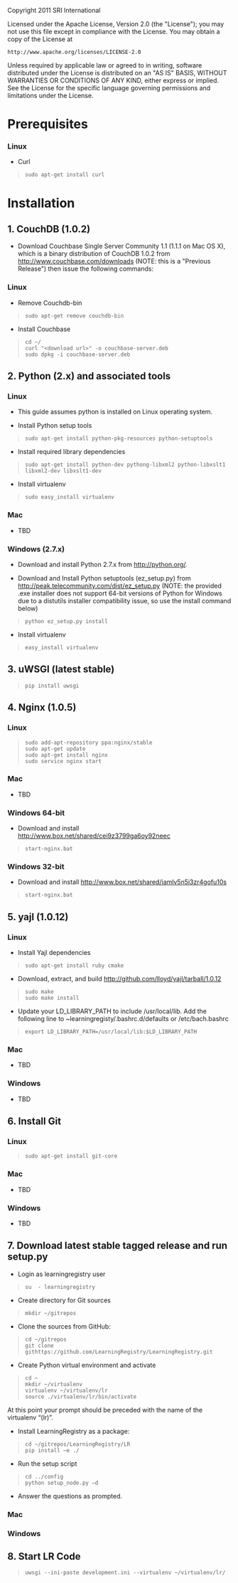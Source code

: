 Copyright 2011 SRI International

Licensed under the Apache License, Version 2.0 (the "License");
you may not use this file except in compliance with the License.
You may obtain a copy of the License at

    http://www.apache.org/licenses/LICENSE-2.0

Unless required by applicable law or agreed to in writing, software
distributed under the License is distributed on an "AS IS" BASIS,
WITHOUT WARRANTIES OR CONDITIONS OF ANY KIND, either express or implied.
See the License for the specific language governing permissions and
limitations under the License.

# Prerequisites

### Linux

* Curl

>     sudo apt-get install curl

# Installation

## 1. CouchDB (1.0.2)

* Download Couchbase Single Server Community 1.1 (1.1.1 on Mac OS X), which is a binary distribution of CouchDB 1.0.2 from http://www.couchbase.com/downloads (NOTE: this is a "Previous Release") then issue the following commands:

### Linux

* Remove Couchdb-bin

>     sudo apt-get remove couchdb-bin

* Install Couchbase

>     cd ~/
>     curl "<download url>" -o couchbase-server.deb
>     sudo dpkg -i couchbase-server.deb

## 2. Python (2.x) and associated tools

### Linux

* This guide assumes python is installed on Linux operating system.

* Install Python setup tools

>     sudo apt-get install python-pkg-resources python-setuptools

* Install required library dependencies

>     sudo apt-get install python-dev pythong-libxml2 python-libxslt1 libxml2-dev libxslt1-dev

* Install virtualenv

>     sudo easy_install virtualenv

### Mac

* TBD

### Windows (2.7.x)

* Download and install Python 2.7.x from http://python.org/.

* Download and Install Python setuptools (ez_setup.py) from http://peak.telecommunity.com/dist/ez_setup.py (NOTE: the provided .exe installer does not support 64-bit versions of Python for Windows due to a distutils installer compatibility issue, so use the install command below)

>     python ez_setup.py install

* Install virtualenv

>     easy_install virtualenv

## 3. uWSGI (latest stable)

>     pip install uwsgi

## 4. Nginx (1.0.5)

### Linux

>     sudo add-apt-repository ppa:nginx/stable
>     sudo apt-get update
>     sudo apt-get install nginx
>     sudo service nginx start

### Mac

* TBD

### Windows 64-bit

* Download and install http://www.box.net/shared/cei9z3799ga6oy92neec

>     start-nginx.bat

### Windows 32-bit

* Download and install http://www.box.net/shared/iamlv5n5i3zr4gofu10s

>     start-nginx.bat

## 5. yajl (1.0.12)

### Linux

* Install Yajl dependencies

>     sudo apt-get install ruby cmake

* Download, extract, and build http://github.com/lloyd/yajl/tarball/1.0.12

>     sudo make
>     sudo make install

* Update your LD_LIBRARY_PATH to include /usr/local/lib. Add the following line to ~learningregisty/.bashrc.d/defaults or /etc/bach.bashrc

>     export LD_LIBRARY_PATH=/usr/local/lib:$LD_LIBRARY_PATH

### Mac

* TBD

### Windows

* TBD

## 6. Install Git

### Linux

>     sudo apt-get install git-core

### Mac

* TBD

### Windows

* TBD

## 7. Download latest stable tagged release and run setup.py

* Login as learningregistry user

>     su  - learningregistry

* Create directory for Git sources

>     mkdir ~/gitrepos

* Clone the sources from GitHub:

>     cd ~/gitrepos
>     git clone githttps://github.com/LearningRegistry/LearningRegistry.git

* Create Python virtual environment and activate

>     cd ~
>     mkdir ~/virtualenv
>     virtualenv ~/virtualenv/lr
>     source ./virtualenv/lr/bin/activate

At this point your prompt should be preceded with the name of the virtualenv “(lr)”.

* Install LearningRegistry as a package:

>     cd ~/gitrepos/LearningRegistry/LR
>     pip install –e ./

* Run the setup script

>     cd ../config
>     python setup_node.py –d

* Answer the questions as prompted.

### Mac

### Windows

## 8. Start LR Code

>     uwsgi --ini-paste development.ini --virtualenv ~/virtualenv/lr/